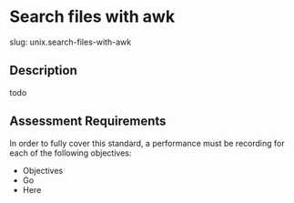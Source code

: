 
# Search files with awk

slug: unix.search-files-with-awk

## Description
todo

## Assessment Requirements
In order to fully cover this standard, a performance must be recording for each of the following objectives:

- Objectives
- Go
- Here

          